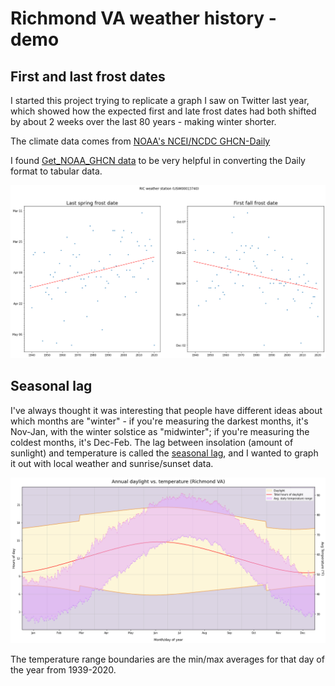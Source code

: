 # Richmond VA weather history - demo

## First and last frost dates

I started this project trying to replicate a graph I saw on Twitter last year, which showed how the expected first and late frost dates had both shifted by about 2 weeks over the last 80 years - making winter shorter.

The climate data comes from [NOAA's NCEI/NCDC GHCN-Daily](https://www.ncei.noaa.gov/metadata/geoportal/rest/metadata/item/gov.noaa.ncdc:C00861/html)

I found [Get_NOAA_GHCN data](https://github.com/aaronpenne/get_noaa_ghcn_data) to be very helpful in converting the Daily format to tabular data.

![RIC airport first and last frosts, 1939-2020](ric_frosts.png)

## Seasonal lag

I've always thought it was interesting that people have different ideas about which months are "winter" - if you're measuring the darkest months, it's Nov-Jan, with the winter solstice as "midwinter"; if you're measuring the coldest months, it's Dec-Feb. The lag between insolation (amount of sunlight) and temperature is called the [seasonal lag](https://en.wikipedia.org/wiki/Seasonal_lag), and I wanted to graph it out with local weather and sunrise/sunset data.

![Sunlight vs avg temperature ranges](light_temp.png)

The temperature range boundaries are the min/max averages for that day of the year from 1939-2020. 